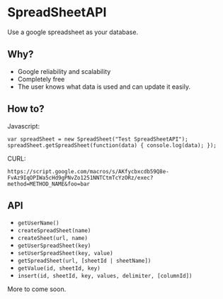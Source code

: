 SpreadSheetAPI
==============

Use a google spreadsheet as your database.

Why?
----
- Google reliability and scalability
- Completely free
- The user knows what data is used and can update it easily.

How to?
---
Javascript:
```
var spreadSheet = new SpreadSheet("Test SpreadSheetAPI");
spreadSheet.getSpreadSheet(function(data) { console.log(data); });
```

CURL:
```
https://script.google.com/macros/s/AKfycbxcdb59Q8e-FvAz9IqOPIWa5cHd9gPNvZo1251NNTCtmTcYzORz/exec?method=METHOD_NAME&foo=bar
```

API
---
- `getUserName()`
- `createSpreadSheet(name)`
- `createSheet(url, name)`
- `getUserSpreadSheet(key)`
- `setUserSpreadSheet(key, value)`
- `getSpreadSheet(url, [sheetId | sheetName])`
- `getValue(id, sheetId, key)`
- `insert(id, sheetId, key, values, delimiter, [columnId])`


More to come soon.
